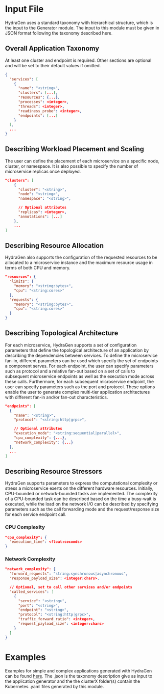 # Input File

HydraGen uses a standard taxonomy with hierarchical structure, which is the input to the Generator module. The input to this module must be given in JSON format following the taxonomy described here.

## Overall Application Taxonomy

At least one cluster and endpoint is required. Other sections are optional and will be set to their default values if omitted.

```json
{
  "services": [
    {
      "name": "<string>",
      "clusters": [...],
      "resources": {...},
      "processes": <integer>,
      "threads": <integer>,
      "readiness_probe": <integer>,
      "endpoints": [...]
    }
  ],
  ...
}
```

## Describing Workload Placement and Scaling

The user can define the placement of each microservice on a specific node, cluster, or namespace. It is also possible to specify the number of microservice replicas once deployed.

```json
"clusters": [
    {
      "cluster": "<string>",
      "node": "<string>",
      "namespace": "<string>",

      // Optional attributes
      "replicas": <integer>,
      "annotations": [...]
    },
    ...
]
```

## Describing Resource Allocation

HydraGen also supports the configuration of the requested resources to be allocated to a microservice instance and the maximum resource usage in terms of both CPU and memory.

```json
"resources": {
  "limits": {
    "memory": "<string:bytes>",
    "cpu": "<string:cores>"
  },
  "requests": {
    "memory": "<string:bytes>",
    "cpu": "<string:cores>"
  }
}
```

## Describing Topological Architecture

For each microservice, HydraGen supports a set of configuration parameters that define the topological architecture of an application by describing the dependencies between services. To define the microservice fan-in, different parameters can be used which specify the set of endpoints a component serves. For each endpoint, the user can specify parameters such as protocol and a relative fan-out based on a set of calls to subsequent microservice endpoints as well as the execution mode across these calls. Furthermore, for each subsequent microservice endpoint, the user can specify parameters such as the port and protocol. These options enable the user to generate complex multi-tier application architectures with different fan-in and/or fan-out characteristics.

```json
"endpoints": [
  {
    "name": "<string>",
    "protocol": "<string:http|grpc>",

    // Optional attributes
    "execution_mode": "<string:sequential|parallel>",
    "cpu_complexity": {...},
    "network_complexity": {...}
  },
  ...
]
```

## Describing Resource Stressors

HydraGen supports parameters to express the computational complexity or stress a microservice exerts on the different hardware resources. Initially, CPU-bounded or network-bounded tasks are implemented. The complexity of a CPU-bounded task can be described based on the time a busy-wait is executed, while the load on the network I/O can be described by specifying parameters such as the call forwarding mode and the request/response size for each service endpoint call.

### CPU Complexity

```json
"cpu_complexity": {
  "execution_time": <float:seconds>
}
```

### Network Complexity

```json
"network_complexity": {
  "forward_requests": "string:synchronous|asynchronous",
  "response_payload_size": <integer:chars>,

  // Optional, set to call other services and/or endpoints
  "called_services": [
    {
      "service": "<string>",
      "port": "<string>",
      "endpoint": "<string>",
      "protocol": "<string:http|grpc>",
      "traffic_forward_ratio": <integer>,
      "request_payload_size": <integer:chars>
    }
  ]
}
```

# Examples

Examples for simple and complex applications generated with HydraGen can be found [here](https://github.com/EricssonResearch/cloud-native-app-simulator/tree/main/generator/examples). The .json is the taxonomy description give as input to the application generator and the the clusterX folder(s) contain the Kubernetes .yaml files generated by this module.
